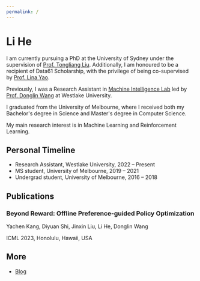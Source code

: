 ```yaml
---
permalink: /
---
```

# **Li He**
I am currently pursuing a PhD at the University of Sydney under the supervision of [Prof. Tongliang Liu](https://tongliang-liu.github.io/index.html).
Additionally, I am honoured to be a recipient of Data61 Scholarship, with the privilege of being co-supervised by [Prof. Lina Yao](https://www.linayao.com/).

Previously, I was a Research Assistant in [Machine Intelligence Lab](https://milab.westlake.edu.cn/) led by [Prof. Donglin Wang](https://en.westlake.edu.cn/faculty/donglin-wang.html) at Westlake University.

I graduated from the University of Melbourne, where I received both my Bachelor's degree in Science and Master's degree in Computer Science.

My main research interest is in Machine Learning and Reinforcement Learning.

## Personal Timeline
- Research Assistant, Westlake University, 2022 – Present									 
- MS student, University of Melbourne, 2019 – 2021	 
- Undergrad student, University of Melbourne, 2016 – 2018

## Publications

### Beyond Reward: Offline Preference-guided Policy Optimization

Yachen Kang, Diyuan Shi, Jinxin Liu, Li He, Donglin Wang

ICML 2023, Honolulu, Hawaii, USA


## More
- [Blog](blog)
